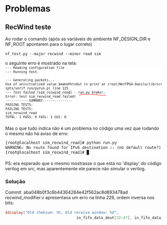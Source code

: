 # Problemas

## RecWind teste
Ao rodar o comando (após as variáveis de ambiente NF_DESIGN_DIR e NF_ROOT apontarem para o lugar correto)
```
nf_test.py --major recwind --minor read sim
```
o seguinte erro é mostrado na tela:
![Run.py broke](https://github.com/dcardos/NetFPGA-Danilo/blob/master/Pictures/RecWindTesteErro.PNG)

Mas o que tudo indica não é um problema no código uma vez que rodando o mesmo não há aviso de erro:

![Python sem erro](https://github.com/dcardos/NetFPGA-Danilo/blob/master/Pictures/RecWindTestePythonSemErro.PNG)

PS: era esperado que o mesmo mostrasse o que está no 'display' do código verilog em src, mas aparentemente ele parece não simular o verilog.

### Solução
Commit: aba048b0f3c6b44364284e42f562ac8d893478ad
recwind_modifier.v apresentava um erro na linha 226, ordem inversa nos bits:

```verilog
$display("Old cheksum: %h, Old receive window: %d", 
								in_fifo_data_dout[32:47], in_fifo_data_dout[48:63]);
```
